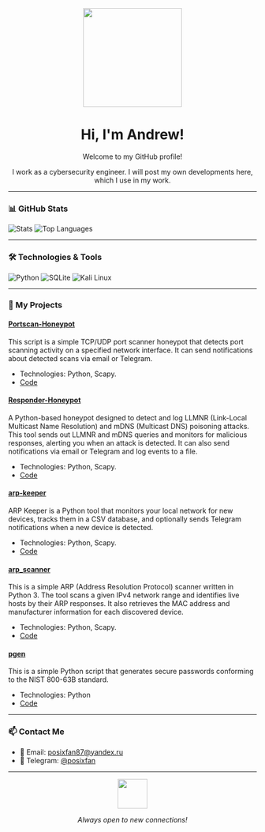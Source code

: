 <div align="center">
  <img src="https://media0.giphy.com/media/v1.Y2lkPTc5MGI3NjExNmplbTlsaWZnZzJiM3BwdnIxMHR6cDc5YnRiMnU0a2J5MzRydW0yZyZlcD12MV9pbnRlcm5hbF9naWZfYnlfaWQmY3Q9Zw/Wj7lNjMNDxSmc/giphy.gif" width="200px"/>
  <h1>Hi, I'm Andrew!</h1>
  <p>Welcome to my GitHub profile!</p> 
  <p>I work as a cybersecurity engineer. I will post my own developments here, which I use in my work.</p>
</div>

---

### 📊 GitHub Stats

![Stats](https://github-readme-stats.vercel.app/api?username=posixfan&show_icons=true&theme=dark)
![Top Languages](https://github-readme-stats.vercel.app/api/top-langs/?username=posixfan&layout=compact&theme=dark)

---

### 🛠️ Technologies & Tools

![Python](https://img.shields.io/badge/-Python-3776AB?logo=python&logoColor=white)
![SQLite](https://img.shields.io/badge/-SQLite-003B57?logo=sqlite&logoColor=white)
![Kali Linux](https://img.shields.io/badge/-Kali%20Linux-557C94?logo=kalilinux&logoColor=white)

---

### 🚀 My Projects

#### [Portscan-Honeypot](https://github.com/posixfan/portscan-honeypot)
This script is a simple TCP/UDP port scanner honeypot that detects port scanning activity on a specified network interface. It can send notifications about detected scans via email or Telegram.
- Technologies: Python, Scapy.
- [Code](https://github.com/posixfan/portscan-honeypot/blob/main/portscan-honeypot.py)

#### [Responder-Honeypot](https://github.com/posixfan/Responder-Honeypot)
A Python-based honeypot designed to detect and log LLMNR (Link-Local Multicast Name Resolution) and mDNS (Multicast DNS) poisoning attacks. This tool sends out LLMNR and mDNS queries and monitors for malicious responses, alerting you when an attack is detected. It can also send notifications via email or Telegram and log events to a file.
- Technologies: Python, Scapy.
- [Code](https://github.com/posixfan/Responder-Honeypot/blob/main/responder_honeypot.py)

#### [arp-keeper](https://github.com/posixfan/arp-keeper)
ARP Keeper is a Python tool that monitors your local network for new devices, tracks them in a CSV database, and optionally sends Telegram notifications when a new device is detected.
- Technologies: Python, Scapy.
- [Code](https://github.com/posixfan/arp-keeper/blob/main/arp-keeper.py)

#### [arp_scanner](https://github.com/posixfan/arp_scanner)
This is a simple ARP (Address Resolution Protocol) scanner written in Python 3. The tool scans a given IPv4 network range and identifies live hosts by their ARP responses. It also retrieves the MAC address and manufacturer information for each discovered device.
- Technologies: Python, Scapy.
- [Code](https://github.com/posixfan/arp_scanner/blob/main/arp_scanner.py)

#### [pgen](https://github.com/posixfan/pgen)
This is a simple Python script that generates secure passwords conforming to the NIST 800-63B standard.
- Technologies: Python
- [Code](https://github.com/posixfan/pgen/blob/main/pgen.py)
---

### 📫 Contact Me

- 📧 Email: [posixfan87@yandex.ru](mailto:posixfan87@yandex.ru)
- 💬 Telegram: [@posixfan](https://t.me/posixfan)

---

<div align="center">
  <img src="https://media.giphy.com/media/LnQjpWaON8nhr21vNW/giphy.gif" width="60">
  <p><em>Always open to new connections!</em></p>
</div>
